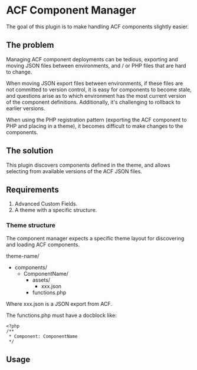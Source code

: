 # ACF Component Manager

The goal of this plugin is to make handling ACF components slightly easier.

## The problem

Managing ACF component deployments can be tedious, exporting and moving JSON files between environments, and / or PHP files that are hard to change.

When moving JSON export files between environments, if these files are not committed to version control, it is easy for components to become stale, and questions arise as to which environment has the most current version of the component definitions.  Additionally, it's challenging to rollback to earlier versions.

When using the PHP registration pattern (exporting the ACF component to PHP and placing in a theme), it becomes difficult to make changes to the components.

## The solution

This plugin discovers components defined in the theme, and allows selecting from available versions of the ACF JSON files.

## Requirements

1. Advanced Custom Fields.
2. A theme with a specific structure.

### Theme structure

The component manager expects a specific theme layout for discovering and loading ACF components.

theme-name/
 - components/
   - ComponentName/
     - assets/
       - xxx.json
     - functions.php

Where xxx.json is a JSON export from ACF.

The functions.php must have a docblock like:
```
<?php
/**
 * Component: ComponentName
 */ 
```

## Usage

